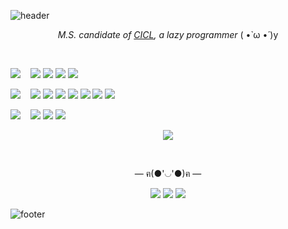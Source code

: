 ![header](https://capsule-render.vercel.app/api?type=wave&color=F7CAC9&height=70&section=header&text=Jiyeon%20Park&fontColor=88807C&fontSize=20)    
 
<p align = "center"><i>M.S. candidate of <a href="http://cctl.jnu.ac.kr">CICL</a>, a lazy programmer</i> ( •̀ ω •́ )y</p>

</br>

<p align = "left"> <img src="https://img.shields.io/badge/Research%20Area-88807C?style=for-the-badge&"/> &nbsp;&nbsp; <img src="https://img.shields.io/badge/Channel%20Coding-FF6F61?style=flat-square&"/> <img src="https://img.shields.io/badge/Deep%20Learning-D00000?style=flat-square&"/> <img src="https://img.shields.io/badge/5G%20Communication-4765DC?style=flat-square&"/> <img src="https://img.shields.io/badge/Bioinformatics-2CBF3D?style=flat-square&"/></p>

<p align = "left"> <img src="https://img.shields.io/badge/Interest-88807C?style=for-the-badge&"/> &nbsp;&nbsp; <img src="https://img.shields.io/badge/Swift-%23FA7343.svg?&style=flat-square&logo=swift&logoColor=white"/> <img src="https://img.shields.io/badge/R-%23276DC3.svg?&style=flat-square&logo=r&logoColor=white"/> <img src="https://img.shields.io/badge/Linux-15b35b?style=flat-square&logo=Linux&logoColor=white"/> <img src="https://img.shields.io/badge/iOS-000000?style=flat-square&logo=apple&logoColor=white"/> <img src="https://img.shields.io/badge/Big%20Data-E25A1C?style=flat-square&logo=apache&logoColor=white"/> <img src="https://img.shields.io/badge/Embedded-00979D?style=flat-square&logo=arduino&logoColor=white"/> <img src="https://img.shields.io/badge/String%20Algorithm-B73D6F?style=flat-square&logo=codefactor&logoColor=white"/></p>

<p align = "left"> <img src="https://img.shields.io/badge/Programming%20Language-88807C?style=for-the-badge&"/> &nbsp;&nbsp; <img src="https://img.shields.io/badge/C%20-%2300599C.svg?&style=flat-square&logo=c&logoColor=white"/> <img src="https://img.shields.io/badge/C++%20-%2300599C.svg?&style=flat-square&logo=c%2B%2B&logoColor=white"/> <img src="https://img.shields.io/badge/Python%20-%2314354C.svg?&style=flat-square&logo=python&logoColor=white"/> </p>


<p align = "center"><img align="center" src="https://github-readme-stats.vercel.app/api/top-langs/?username=PParkJy&layout=compact&repo=github-readme-stats"/></p>

</br>

<p align = "center">— ฅ(●'◡'●)ฅ —</p>

<p align = "center"> <a href="https://pparkjy.github.io/" target="_blank"><img src="https://img.shields.io/badge/Blog-181717?style=flat-square&logo=Github&logoColor=white&"/></a> <a href="https://www.instagram.com/_jiyeoninit_/" target="_blank"><img src="https://img.shields.io/badge/Instagram-E4405F?style=flat-square&logo=Instagram&logoColor=white&"/></a> <a href="mailto:wldus8677@gmail.com" target="_blank"><img src="https://img.shields.io/badge/Gmail-D14836?style=flat-square&logo=Gmail&logoColor=white&"/></a> </p>

![footer](https://capsule-render.vercel.app/api?type=wave&color=92A8D1&height=70&section=footer)  







